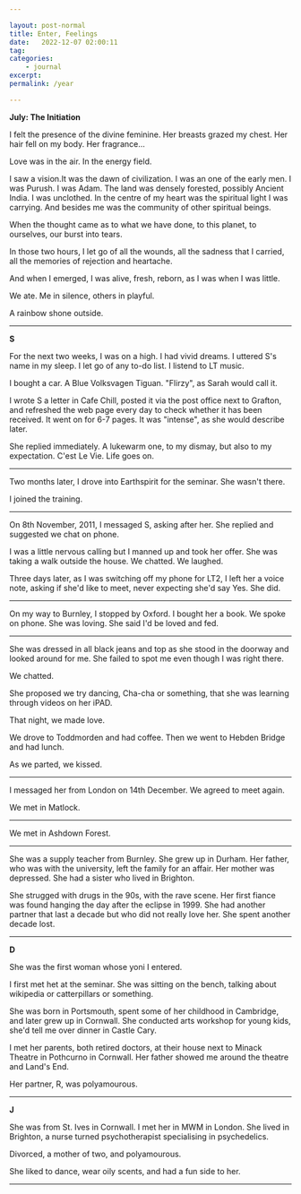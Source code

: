 ```yaml
---

layout: post-normal
title: Enter, Feelings
date:   2022-12-07 02:00:11
tag: 
categories: 
    - journal
excerpt: 
permalink: /year

---
```




**July: The Initiation**

I felt the presence of the divine feminine. Her breasts grazed my chest. Her hair fell on my body. Her fragrance...

Love was in the air. In the energy field.  

I saw a vision.It was the dawn of civilization. I was an one of the early men. I was Purush. I was Adam.  The land was densely forested, possibly Ancient India. I was unclothed. In the centre of my heart was the spiritual light I was carrying. And besides me was the community of other spiritual beings. 

When the thought came as to what we have done,  to this planet, to ourselves, our burst into tears.

In those two hours, I let go of all the wounds, all the sadness that I carried, all the memories of rejection and heartache. 

And when I emerged, I was alive, fresh, reborn, as I was when I was little.

We ate. Me in silence, others in playful. 

A rainbow shone outside.


----

**S**


For the next two weeks, I was on a high. I had vivid dreams. I uttered S's name in my sleep. I let go of any to-do list. I listend to LT music. 

I bought a car. A Blue Volksvagen Tiguan. "Flirzy", as Sarah would call it.

I wrote S a letter in Cafe Chill, posted it via the post office next to Grafton, and refreshed the web page every day to check whether it has been received. It went on for 6-7 pages. It was "intense", as she would describe later.

She replied immediately. A lukewarm one, to my dismay, but also to my expectation.  C'est Le Vie. Life goes on.

----

Two months later, I drove into Earthspirit for the seminar. She wasn't there. 

I joined the training.

---

On 8th November, 2011, I messaged S, asking after her. She replied and suggested we chat on phone.

I was a little nervous calling but I manned up and took her offer. She was taking a walk outside the house. We chatted. We laughed. 

Three days later, as I was switching off my phone for LT2, I left her a voice note, asking if she'd like to meet, never expecting she'd say Yes.  She did.


---

On my way to Burnley, I stopped by Oxford. I bought her a book. We spoke on phone. She was loving. She said I'd be loved and fed. 

----

She was dressed in all black jeans and top as she stood in the doorway and looked around for me. She failed to spot me even though I was right there. 

We chatted. 

She proposed we try dancing, Cha-cha or something, that she was learning through videos on her iPAD.

That night, we made love.


We drove to Toddmorden and had coffee. Then we went to Hebden Bridge and had lunch.

As we parted, we kissed. 

----


 I messaged her from London on 14th December. We agreed to meet again.


We met in Matlock.


---


We met in Ashdown Forest. 


---

She was a supply teacher from Burnley. She grew up in Durham. Her father, who was with the university, left the family for an affair. Her mother was depressed. She had a sister who lived in Brighton.

She strugged with drugs in the 90s, with the rave scene. Her first fiance was found hanging the day after the eclipse in 1999. She had another partner that last a decade but who did not really love her. She spent another decade lost.


----

**D**

She was the first woman whose yoni I entered. 

I first met het at the seminar. She was sitting on the bench, talking about wikipedia or catterpillars or something. 


She was born in Portsmouth, spent some of her childhood in Cambridge, and later grew up in Cornwall. She conducted arts workshop for young kids, she'd tell me over dinner in Castle Cary.

I met her parents, both retired doctors, at their house next to Minack Theatre in Pothcurno in Cornwall. Her father showed me around the theatre and Land's End.

Her partner, R, was polyamourous. 

---

**J**

She was from St. Ives in Cornwall. I met her in MWM in London.
She lived in Brighton,  a nurse turned psychotherapist specialising in psychedelics.

Divorced, a mother of two, and polyamourous.

She liked to dance, wear oily scents, and had a fun side to her.

---






